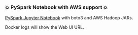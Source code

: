 ### 💥 PySpark Notebook with AWS support 💥

[PySpark Jupyter Notebook](https://github.com/jupyter/docker-stacks/tree/main/pyspark-notebook) with boto3 and AWS Hadoop JARs.

Docker logs will show the Web UI URL.
